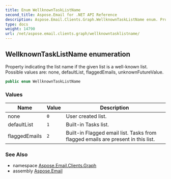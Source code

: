 ```yaml
---
title: Enum WellknownTaskListName
second_title: Aspose.Email for .NET API Reference
description: Aspose.Email.Clients.Graph.WellknownTaskListName enum. Property indicating the list name if the given list is a wellknown list. Possible values are none defaultList flaggedEmails unknownFutureValue
type: docs
weight: 14790
url: /net/aspose.email.clients.graph/wellknowntasklistname/
---
```

## WellknownTaskListName enumeration

Property indicating the list name if the given list is a well-known list. Possible values are: none, defaultList, flaggedEmails, unknownFutureValue.

```csharp
public enum WellknownTaskListName
```

### Values

| Name | Value | Description |
| --- | --- | --- |
| none | `0` | User created list. |
| defaultList | `1` | Built-in Tasks list. |
| flaggedEmails | `2` | Built-in Flagged email list. Tasks from flagged emails are present in this list. |

### See Also

* namespace [Aspose.Email.Clients.Graph](../../aspose.email.clients.graph/)
* assembly [Aspose.Email](../../)


